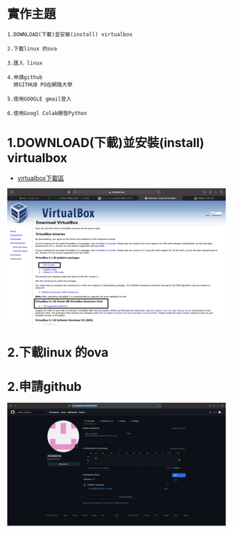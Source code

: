 # 實作主題
```
1.DOWNLOAD(下載)並安裝(install) virtualbox

2.下載linux 的ova

3.匯入 linux

4.申請github
  將GITHUB PO在網路大學

5.使用GOOGLE gmail登入

6.使用Googl Colab開發Python
```

# 1.DOWNLOAD(下載)並安裝(install) virtualbox

- [virtualbox下載區](https://www.virtualbox.org/wiki/Downloads)

![下載紅色的兩個檔案](./20210915vbox.png)


# 2.下載linux 的ova


# 2.申請github

![申請github帳號](./4100E014.png)
